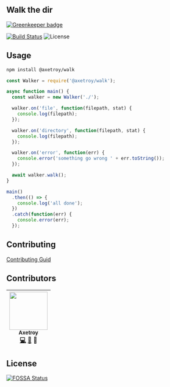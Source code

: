 ## Walk the dir

[![Greenkeeper badge](https://badges.greenkeeper.io/axetroy/walk.svg)](https://greenkeeper.io/)

[![Build Status](https://travis-ci.org/axetroy/walk.svg?branch=master)](https://travis-ci.org/axetroy/walk)
![License](https://img.shields.io/badge/license-Apache-green.svg)

## Usage

```bash
npm install @axetroy/walk
```

```javascript
const Walker = require('@axetroy/walk');

async function main() {
  const walker = new Walker('./');

  walker.on('file', function(filepath, stat) {
    console.log(filepath);
  });

  walker.on('directory', function(filepath, stat) {
    console.log(filepath);
  });

  walker.on('error', function(err) {
    console.error('something go wrong ' + err.toString());
  });

  await walker.walk();
}

main()
  .then(() => {
    console.log('all done');
  })
  .catch(function(err) {
    console.error(err);
  });

```

## Contributing

[Contributing Guid](https://github.com/axetroy/walk/blob/master/CONTRIBUTING.md)

## Contributors

<!-- ALL-CONTRIBUTORS-LIST:START - Do not remove or modify this section -->
| [<img src="https://avatars1.githubusercontent.com/u/9758711?v=3" width="100px;"/><br /><sub>Axetroy</sub>](http://axetroy.github.io)<br />[💻](https://github.com/axetroy/walk/commits?author=axetroy) [🐛](https://github.com/axetroy/walk/issues?q=author%3Aaxetroy) 🎨 |
| :---: |
<!-- ALL-CONTRIBUTORS-LIST:END -->

## License

[![FOSSA Status](https://app.fossa.io/api/projects/git%2Bgithub.com%2Faxetroy%2Fwalk.svg?type=large)](https://app.fossa.io/projects/git%2Bgithub.com%2Faxetroy%2Fwalk?ref=badge_large)
